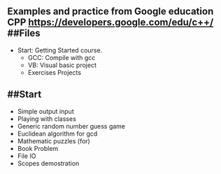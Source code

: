Examples and practice from Google education CPP https://developers.google.com/edu/c++/
##Files
-----
- Start: Getting Started course.
  - GCC: Compile with gcc
  - VB: Visual basic project
  - Exercises Projects


##Start
-----
* Simple output input
* Playing with classes
* Generic random number guess game
* Euclidean algorithm for gcd
* Mathematic puzzles (for)
* Book Problem
* File IO
* Scopes demostration
